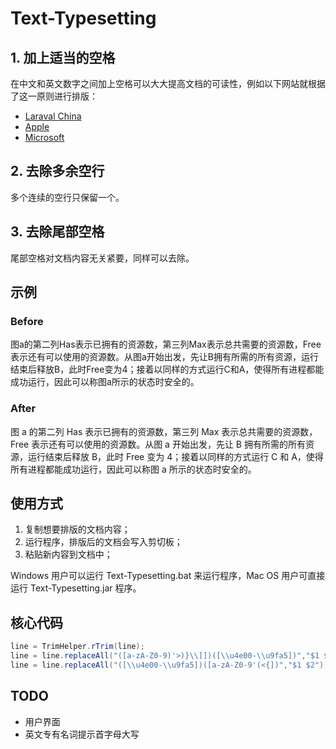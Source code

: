 # Text-Typesetting

## 1. 加上适当的空格

在中文和英文数字之间加上空格可以大大提高文档的可读性，例如以下网站就根据了这一原则进行排版：

- [Laraval China](https://laravel-china.org/)
- [Apple](https://www.apple.com/cn/)
- [Microsoft](https://www.microsoft.com/zh-cn/)

## 2. 去除多余空行

多个连续的空行只保留一个。

## 3. 去除尾部空格

尾部空格对文档内容无关紧要，同样可以去除。


## 示例

### Before

图a的第二列Has表示已拥有的资源数，第三列Max表示总共需要的资源数，Free表示还有可以使用的资源数。从图a开始出发，先让B拥有所需的所有资源，运行结束后释放B，此时Free变为4；接着以同样的方式运行C和A，使得所有进程都能成功运行，因此可以称图a所示的状态时安全的。

### After

图 a 的第二列 Has 表示已拥有的资源数，第三列 Max 表示总共需要的资源数，Free 表示还有可以使用的资源数。从图 a 开始出发，先让 B 拥有所需的所有资源，运行结束后释放 B，此时 Free 变为 4；接着以同样的方式运行 C 和 A，使得所有进程都能成功运行，因此可以称图 a 所示的状态时安全的。

## 使用方式

1. 复制想要排版的文档内容；
2. 运行程序，排版后的文档会写入剪切板；
3. 粘贴新内容到文档中；

Windows 用户可以运行 Text-Typesetting.bat 来运行程序，Mac OS 用户可直接运行 Text-Typesetting.jar 程序。

## 核心代码

```java
line = TrimHelper.rTrim(line);
line = line.replaceAll("([a-zA-Z0-9)'>)}\\]])([\\u4e00-\\u9fa5])","$1 $2");
line = line.replaceAll("([\\u4e00-\\u9fa5])([a-zA-Z0-9'(<{])","$1 $2");
```

## TODO

- 用户界面
- 英文专有名词提示首字母大写
